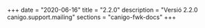 +++
date        = "2020-06-16"
title       = "2.2.0"
description = "Versió 2.2.0 canigo.support.mailing"
sections    = "canigo-fwk-docs"
+++